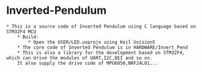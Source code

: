 # Inverted-Pendulum
    * This is a source code of Inverted Pendulum using C language based on STM32F4 MCU
        * Build-
            * Open the USER/LED.uvprojx using Keil Uvision5
        * The core code of Inverted Pendulum is in HARDWARE/Invert_Pend
        * This is also a library for the development based on STM32F4, which can drive the modules of UART,I2C,QEI and so on.
        It also supply the drive code of MPU6050,NRF24L01...
